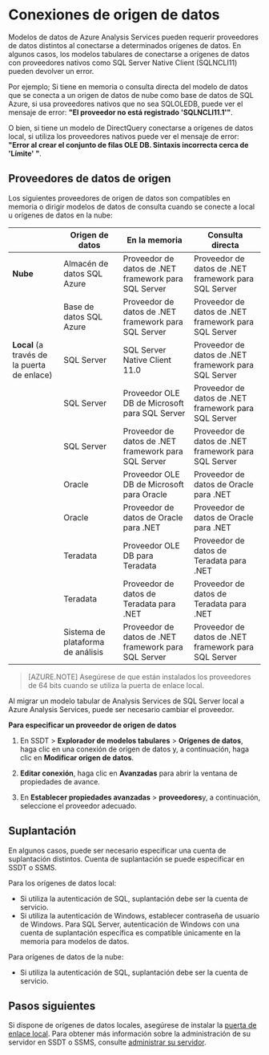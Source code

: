 <properties
   pageTitle="Conexiones de origen de datos | Microsoft Azure"
   description="Describe las conexiones de origen de datos de modelos de datos de Azure Analysis Services."
   services="analysis-services"
   documentationCenter=""
   authors="minewiskan"
   manager="erikre"
   editor=""
   tags=""/>
<tags
   ms.service="analysis-services"
   ms.devlang="NA"
   ms.topic="article"
   ms.tgt_pltfrm="NA"
   ms.workload="na"
   ms.date="10/25/2016"
   ms.author="owend"/>

# <a name="datasource-connections"></a>Conexiones de origen de datos

Modelos de datos de Azure Analysis Services pueden requerir proveedores de datos distintos al conectarse a determinados orígenes de datos. En algunos casos, los modelos tabulares de conectarse a orígenes de datos con proveedores nativos como SQL Server Native Client (SQLNCLI11) pueden devolver un error.

Por ejemplo; Si tiene en memoria o consulta directa del modelo de datos que se conecta a un origen de datos de nube como base de datos de SQL Azure, si usa proveedores nativos que no sea SQLOLEDB, puede ver el mensaje de error: **"El proveedor no está registrado 'SQLNCLI11.1'"**.

O bien, si tiene un modelo de DirectQuery conectarse a orígenes de datos local, si utiliza los proveedores nativos puede ver el mensaje de error: **"Error al crear el conjunto de filas OLE DB. Sintaxis incorrecta cerca de 'Límite' "**.

## <a name="data-source-providers"></a>Proveedores de datos de origen

Los siguientes proveedores de origen de datos son compatibles en memoria o dirigir modelos de datos de consulta cuando se conecte a local u orígenes de datos en la nube:

|               | **Origen de datos**                     | **En la memoria**                            |  **Consulta directa**                                           |
|---------------------------|-------------------------------|---------------------------------------------|---------------------------------------------|
| **Nube**                     | Almacén de datos SQL Azure      | Proveedor de datos de .NET framework para SQL Server | Proveedor de datos de .NET framework para SQL Server |
|                           | Base de datos SQL Azure            | Proveedor de datos de .NET framework para SQL Server | Proveedor de datos de .NET framework para SQL Server |
| **Local** (a través de la puerta de enlace) | SQL Server                    | SQL Server Native Client 11.0               | Proveedor de datos de .NET framework para SQL Server |
|                           |  SQL Server                             | Proveedor OLE DB de Microsoft para SQL Server    |   Proveedor de datos de .NET framework para SQL Server                                          |
|                           |  SQL Server                             | Proveedor de datos de .NET framework para SQL Server |  Proveedor de datos de .NET framework para SQL Server                                           |
|                           | Oracle                        | Proveedor OLE DB de Microsoft para Oracle        | Proveedor de datos de Oracle para .NET               |
|                           |  Oracle                             | Proveedor de datos de Oracle para .NET               | Proveedor de datos de Oracle para .NET                                            |
|                           | Teradata                      | Proveedor OLE DB para Teradata                | Proveedor de datos de Teradata para .NET             |
|                           |  Teradata                             | Proveedor de datos de Teradata para .NET             |  Proveedor de datos de Teradata para .NET                                            |
|                           | Sistema de plataforma de análisis | Proveedor de datos de .NET framework para SQL Server | Proveedor de datos de .NET framework para SQL Server |


> [AZURE.NOTE] Asegúrese de que están instalados los proveedores de 64 bits cuando se utiliza la puerta de enlace local.

Al migrar un modelo tabular de Analysis Services de SQL Server local a Azure Analysis Services, puede ser necesario cambiar el proveedor.

**Para especificar un proveedor de origen de datos**

1. En SSDT > **Explorador de modelos tabulares** > **Orígenes de datos**, haga clic en una conexión de origen de datos y, a continuación, haga clic en **Modificar origen de datos**.

2. **Editar conexión**, haga clic en **Avanzadas** para abrir la ventana de propiedades de avance.

3. En **Establecer propiedades avanzadas** > **proveedores**y, a continuación, seleccione el proveedor adecuado.

## <a name="impersonation"></a>Suplantación
En algunos casos, puede ser necesario especificar una cuenta de suplantación distintos. Cuenta de suplantación se puede especificar en SSDT o SSMS.

Para los orígenes de datos local:

- Si utiliza la autenticación de SQL, suplantación debe ser la cuenta de servicio.
- Si utiliza la autenticación de Windows, establecer contraseña de usuario de Windows. Para SQL Server, autenticación de Windows con una cuenta de suplantación específica es compatible únicamente en la memoria para modelos de datos.

Para orígenes de datos de la nube:

- Si utiliza la autenticación de SQL, suplantación debe ser la cuenta de servicio.


## <a name="next-steps"></a>Pasos siguientes

Si dispone de orígenes de datos locales, asegúrese de instalar la [puerta de enlace local](analysis-services-gateway.md). Para obtener más información sobre la administración de su servidor en SSDT o SSMS, consulte [administrar su servidor](analysis-services-manage.md).
